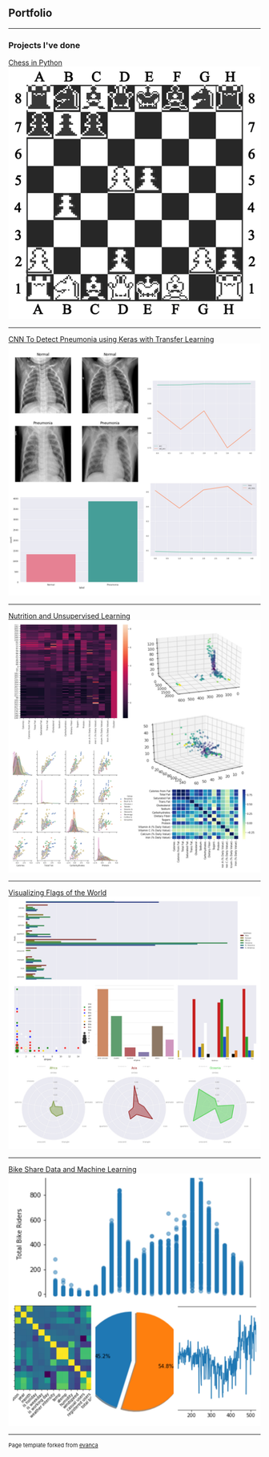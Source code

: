## Portfolio

---

### Projects I've done
[Chess in Python](https://github.com/amontano495/chessEngine)
<img src="images/chess.gif?raw=true"/>

---
[CNN To Detect Pneumonia using Keras with Transfer Learning](https://nbviewer.jupyter.org/github/amontano495/Pneumonia_Detector/blob/master/PneumoniaClassifier.ipynb)
<img src="images/project4.jpg?raw=true"/>

---
[Nutrition and Unsupervised Learning](https://nbviewer.jupyter.org/github/amontano495/McDonalds-Nutrition/blob/master/McDonaldsNutrtionFacts.ipynb)
<img src="images/project1.jpg?raw=true"/>

---
[Visualizing Flags of the World](https://nbviewer.jupyter.org/github/amontano495/FlagData/blob/master/FlagViz.ipynb)
<img src="images/project2.jpg?raw=true"/>

---
[Bike Share Data and Machine Learning](https://nbviewer.jupyter.org/github/amontano495/BikeData/tree/master/)
<img src="images/project3.jpg?raw=true"/>




---
<p style="font-size:11px">Page template forked from <a href="https://github.com/evanca/quick-portfolio">evanca</a></p>
<!-- Remove above link if you don't want to attibute -->
